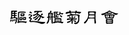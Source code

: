 <svg xmlns="http://www.w3.org/2000/svg"
     height="40"
     viewBox="0 0 210 48">
  <path d="M 16.38,15.27
           C 16.31,14.43 16.48,13.77 16.91,13.42
             16.91,13.38 16.98,13.35 17.01,13.35
             17.01,13.35 17.15,13.28 17.15,13.28
             17.53,13.03 18.17,12.86 18.97,12.79
             20.20,12.72 21.73,12.68 23.48,12.68
             25.27,12.68 27.41,12.82 29.78,13.00
             30.34,13.00 30.73,13.17 30.87,13.35
             31.01,13.56 31.05,13.91 30.98,14.29
             30.91,14.64 30.66,14.96 30.31,15.17
             30.10,15.27 29.65,15.27 29.05,15.13
             28.38,14.99 27.65,14.85 26.84,14.78
             26.04,14.68 24.99,14.61 23.80,14.61
             22.61,14.61 21.63,14.68 20.90,14.75
             20.20,14.78 19.53,14.92 18.97,15.03
             18.87,15.03 18.73,15.07 18.62,15.07
             18.62,15.07 18.62,15.63 18.62,15.63
             18.48,18.07 18.34,20.87 18.34,23.95
             18.34,27.03 18.34,29.17 18.38,30.22
             18.38,30.22 18.38,31.52 18.38,31.52
             18.38,31.52 20.16,31.34 20.16,31.34
             21.91,31.17 23.77,31.09 25.66,31.13
             27.55,31.20 29.93,31.45 32.80,31.79
             33.36,31.87 33.46,32.22 33.11,32.74
             32.76,33.30 32.34,33.82 31.88,34.24
             31.43,34.67 30.80,34.70 30.10,34.38
             29.30,34.03 28.53,33.75 27.83,33.62
             27.16,33.44 26.18,33.30 24.92,33.23
             23.70,33.16 22.47,33.19 21.32,33.30
             20.16,33.40 19.22,33.58 18.69,33.75
             18.13,33.86 17.64,34.07 17.29,34.24
             16.42,34.67 15.75,34.63 15.30,34.11
             14.88,33.62 14.95,32.92 15.58,32.18
             15.75,31.93 16.00,31.76 16.21,31.69
             16.17,31.41 16.17,31.06 16.21,30.75
             16.35,27.81 16.38,24.66 16.38,21.43
             16.38,21.43 16.38,15.27 16.38,15.27 Z
           M 21.18,18.07
           C 21.18,17.37 21.28,16.85 21.49,16.57
             21.70,16.32 22.02,16.25 22.37,16.25
             22.72,16.25 23.10,16.32 23.35,16.36
             23.91,16.32 24.96,16.25 26.50,16.25
             27.27,16.18 27.90,16.25 28.35,16.50
             28.81,16.74 28.98,17.13 28.84,17.55
             28.73,17.93 28.70,18.35 28.70,18.70
             28.70,18.70 28.70,19.12 28.70,19.12
             28.70,19.55 28.59,20.03 28.38,20.46
             28.21,20.84 27.86,21.19 27.48,21.40
             27.06,21.61 26.57,21.65 26.04,21.54
             25.48,21.47 24.88,21.47 24.36,21.47
             23.83,21.47 23.45,21.54 23.28,21.61
             22.65,21.78 22.12,21.78 21.81,21.57
             21.49,21.37 21.28,20.63 21.21,19.37
             21.21,18.88 21.18,18.42 21.18,18.07 Z
           M 26.46,19.48
           C 26.57,19.40 26.63,19.16 26.63,18.74
             26.63,18.32 26.60,18.00 26.53,17.93
             26.39,17.83 25.80,17.80 24.82,17.80
             23.87,17.80 23.28,17.90 23.13,18.00
             23.07,18.07 23.00,18.35 23.00,18.77
             23.00,19.16 23.07,19.44 23.10,19.51
             23.17,19.58 23.56,19.62 24.18,19.58
             24.82,19.55 25.34,19.51 25.73,19.51
             26.15,19.51 26.39,19.51 26.46,19.48 Z
           M 19.25,25.18
           C 19.25,24.48 19.36,23.95 19.57,23.67
             19.78,23.47 20.13,23.36 20.44,23.40
             20.79,23.40 21.18,23.47 21.46,23.50
             21.67,23.47 22.12,23.40 22.82,23.36
             23.56,23.29 24.22,23.40 24.68,23.61
             25.10,23.85 25.27,24.23 25.13,24.66
             25.03,25.04 24.99,25.46 24.99,25.81
             24.99,25.81 24.99,26.90 24.99,26.90
             24.99,27.35 24.88,27.84 24.71,28.22
             24.53,28.65 24.18,29.00 23.77,29.20
             23.35,29.38 22.89,29.42 22.33,29.34
             22.33,29.34 21.73,29.34 21.73,29.34
             21.56,29.34 21.42,29.38 21.35,29.38
             20.72,29.56 20.23,29.56 19.88,29.38
             19.57,29.17 19.36,28.40 19.28,27.17
             19.28,26.37 19.25,25.67 19.25,25.18 Z
           M 21.70,27.35
           C 21.95,27.35 22.23,27.32 22.43,27.32
             22.61,27.32 22.75,27.28 22.78,27.28
             22.96,27.17 23.03,26.79 23.03,26.20
             23.03,25.57 22.96,25.15 22.86,25.04
             22.78,25.00 22.51,25.00 22.02,25.00
             21.56,25.00 21.28,25.07 21.21,25.11
             21.11,25.18 21.03,25.60 21.03,26.23
             21.03,26.82 21.11,27.21 21.18,27.32
             21.21,27.35 21.42,27.35 21.70,27.35 Z
           M 25.83,25.04
           C 25.83,24.34 25.93,23.82 26.15,23.53
             26.32,23.32 26.67,23.22 27.02,23.25
             27.37,23.25 27.72,23.32 28.00,23.36
             28.25,23.32 28.77,23.25 29.51,23.22
             30.28,23.15 30.91,23.25 31.36,23.50
             31.82,23.71 31.99,24.09 31.85,24.52
             31.75,24.93 31.71,25.32 31.71,25.67
             31.71,25.67 31.71,26.47 31.71,26.47
             31.71,26.93 31.61,27.42 31.40,27.84
             31.22,28.22 30.87,28.57 30.48,28.78
             30.07,29.00 29.58,29.03 29.05,28.92
             29.05,28.92 28.35,28.92 28.35,28.92
             28.14,28.92 27.97,29.00 27.90,29.00
             27.30,29.17 26.78,29.17 26.43,28.96
             26.15,28.75 25.93,27.98 25.87,26.75
             25.87,26.09 25.83,25.46 25.83,25.04 Z
           M 28.28,26.93
           C 28.63,26.93 28.91,26.90 29.12,26.90
             29.12,26.90 29.47,26.86 29.47,26.86
             29.61,26.79 29.68,26.47 29.68,25.92
             29.68,25.36 29.61,25.00 29.54,24.93
             29.47,24.87 29.16,24.87 28.67,24.87
             28.18,24.90 27.83,24.97 27.76,25.00
             27.68,25.04 27.65,25.39 27.65,25.95
             27.65,26.47 27.68,26.82 27.72,26.90
             27.76,26.93 27.97,26.93 28.28,26.93 Z
           M 2.10,28.19
           C 2.48,27.95 2.87,27.95 3.18,28.19
             3.50,28.43 3.71,28.75 3.74,29.07
             3.78,29.38 3.64,29.83 3.33,30.43
             3.33,30.43 2.38,32.42 2.38,32.42
             2.27,32.63 2.13,32.77 2.03,32.81
             1.89,32.81 1.78,32.74 1.78,32.57
             1.75,32.36 1.68,32.18 1.65,32.00
             1.51,31.06 1.47,30.15 1.51,29.31
             1.51,28.86 1.68,28.47 2.10,28.19 Z
           M 4.76,28.33
           C 5.11,28.02 5.46,27.95 5.81,28.15
             6.13,28.37 6.37,28.65 6.44,28.92
             6.51,29.20 6.44,29.59 6.23,30.15
             6.02,30.71 5.81,31.34 5.60,31.97
             5.53,32.18 5.43,32.32 5.32,32.36
             5.18,32.39 5.08,32.32 5.04,32.22
             5.04,32.22 4.83,31.65 4.83,31.65
             4.62,30.88 4.41,30.15 4.38,29.38
             4.30,29.00 4.41,28.61 4.76,28.33 Z
           M 11.80,23.57
           C 13.16,23.71 14.11,23.95 14.60,24.23
             15.19,24.76 15.47,25.28 15.40,25.81
             15.40,26.13 15.19,26.68 14.91,27.49
             14.60,28.22 14.42,29.24 14.35,30.40
             14.28,31.52 13.83,32.81 13.13,34.24
             12.53,35.33 11.87,35.92 11.20,35.92
             10.50,35.92 10.36,35.50 10.71,34.70
             12.04,31.48 12.78,29.07 12.78,27.56
             12.63,26.51 12.28,25.84 11.83,25.50
             11.69,25.36 11.17,25.22 10.26,25.18
             9.38,25.15 8.22,25.25 6.93,25.53
             5.63,25.81 4.69,26.16 4.27,26.47
             3.22,26.90 2.45,26.82 1.96,26.33
             1.47,25.81 1.72,25.11 2.66,24.38
             2.94,24.13 3.15,22.59 3.18,19.79
             3.18,17.02 3.18,14.78 3.12,13.17
             3.08,12.33 3.22,11.74 3.53,11.35
             3.88,10.97 4.27,10.79 4.58,10.83
             4.97,10.83 5.25,10.90 5.32,10.90
             5.95,10.90 7.25,10.90 9.07,10.87
             10.92,10.83 12.39,10.79 13.48,10.79
             13.83,10.79 14.21,11.00 14.53,11.42
             14.84,11.84 14.84,12.23 14.56,12.62
             14.25,13.00 13.55,13.17 12.60,13.14
             12.60,13.14 11.10,13.07 11.10,13.07
             10.99,13.52 10.92,14.26 10.92,15.17
             11.20,15.17 11.55,15.20 11.80,15.20
             12.98,15.17 13.72,15.27 14.00,15.55
             14.28,15.83 14.38,16.15 14.25,16.47
             14.14,16.82 13.65,17.02 12.88,17.02
             12.18,17.02 11.52,16.99 10.88,16.99
             10.88,16.99 10.88,19.27 10.88,19.27
             11.13,19.27 11.41,19.30 11.66,19.30
             12.85,19.27 13.58,19.37 13.86,19.65
             14.14,19.93 14.25,20.25 14.11,20.60
             14.00,20.91 13.51,21.12 12.74,21.12
             12.08,21.12 11.45,21.08 10.88,21.08
             10.88,22.34 10.96,23.18 10.99,23.53
             11.27,23.53 11.55,23.53 11.80,23.57 Z
           M 5.28,17.30
           C 5.22,17.90 5.14,18.63 5.14,19.37
             5.57,19.23 6.16,19.20 6.93,19.23
             6.93,19.23 8.78,19.23 8.78,19.23
             8.78,18.92 8.82,18.53 8.82,18.18
             8.82,17.76 8.78,17.34 8.78,16.99
             7.77,16.99 6.93,17.09 6.23,17.23
             5.84,17.30 5.53,17.30 5.28,17.30 Z
           M 5.00,21.37
           C 4.97,21.86 4.90,22.38 4.90,22.91
             4.97,23.71 5.43,24.06 6.16,23.92
             7.00,23.78 7.80,23.64 8.54,23.61
             8.54,23.53 8.58,23.40 8.61,23.32
             8.68,22.91 8.75,22.13 8.75,21.08
             7.77,21.08 6.93,21.19 6.23,21.33
             5.74,21.40 5.28,21.43 5.00,21.37 Z
           M 5.98,13.14
           C 5.60,13.38 5.39,14.02 5.46,14.92
             5.46,15.03 5.43,15.13 5.43,15.20
             5.81,15.13 6.30,15.13 6.93,15.13
             6.93,15.13 8.75,15.13 8.75,15.13
             8.75,14.12 8.72,13.38 8.68,13.03
             7.14,12.89 6.20,12.97 5.98,13.14 Z
           M 7.38,27.95
           C 7.70,27.67 8.05,27.59 8.40,27.77
             8.75,27.95 9.00,28.19 9.07,28.47
             9.13,28.68 9.07,29.10 8.93,29.59
             8.78,30.08 8.61,30.67 8.43,31.27
             8.40,31.48 8.29,31.62 8.19,31.69
             8.08,31.72 7.98,31.65 7.91,31.52
             7.91,31.52 7.67,30.99 7.67,30.99
             7.38,30.36 7.18,29.70 7.03,29.10
             6.97,28.68 7.07,28.26 7.38,27.95 Z
           M 9.91,27.45
           C 10.18,27.14 10.53,27.07 10.88,27.21
             11.23,27.35 11.48,27.56 11.58,27.84
             11.66,28.05 11.66,28.47 11.52,29.00
             11.52,29.00 11.13,30.75 11.13,30.75
             11.10,30.92 10.99,31.06 10.88,31.13
             10.82,31.17 10.68,31.09 10.61,30.95
             10.61,30.95 10.36,30.50 10.36,30.50
             10.08,29.83 9.80,29.17 9.63,28.54
             9.55,28.15 9.63,27.81 9.91,27.45 Z
           M 42.63,14.54
           C 43.16,15.07 43.33,15.48 43.12,15.73
             42.95,15.97 42.49,16.01 41.86,15.87
             41.23,15.73 40.53,15.59 39.83,15.48
             39.09,15.34 38.57,15.10 38.36,14.78
             38.15,14.43 38.15,14.02 38.36,13.67
             38.53,13.32 38.88,13.03 39.34,12.82
             39.76,12.62 40.22,12.58 40.60,12.72
             40.92,12.86 41.23,13.07 41.37,13.32
             41.68,13.67 42.14,14.12 42.63,14.54 Z
           M 42.63,18.77
           C 43.47,19.37 43.78,20.07 43.61,20.70
             43.58,21.08 43.05,21.68 42.14,22.38
             41.44,22.91 40.71,23.36 39.93,23.64
             40.28,23.88 40.74,24.31 41.23,24.80
             41.44,25.00 41.68,25.15 41.90,25.25
             42.53,25.46 42.95,25.77 43.08,26.13
             43.23,26.47 43.08,26.86 42.70,27.28
             42.35,27.91 41.93,28.40 41.51,28.82
             41.09,29.20 40.81,29.56 40.78,29.87
             40.74,30.57 41.06,30.85 41.83,30.75
             42.95,30.67 45.01,30.71 47.88,30.85
             50.78,30.95 53.90,31.34 57.16,31.87
             60.44,32.36 63.81,32.67 67.20,32.67
             68.14,32.67 68.63,32.81 68.63,33.16
             68.63,33.51 68.32,33.97 67.69,34.52
             67.06,35.08 65.94,35.61 64.47,36.10
             63.00,36.59 61.60,36.56 60.31,35.99
             55.51,34.14 51.73,33.09 49.03,32.88
             46.34,32.67 43.65,32.67 40.98,32.92
             40.39,32.95 39.73,32.81 39.13,32.49
             38.50,32.22 38.15,31.76 38.08,31.23
             38.01,30.78 38.18,30.12 38.57,29.42
             38.85,28.89 39.34,28.26 39.93,27.73
             40.43,27.52 40.63,27.17 40.50,26.79
             40.36,26.44 39.90,26.16 39.20,26.06
             38.50,25.92 37.91,25.67 37.48,25.39
             36.99,25.15 36.78,24.83 36.86,24.45
             36.93,24.02 37.31,23.67 37.87,23.50
             37.87,23.50 37.91,23.43 37.98,23.40
             38.05,23.32 38.22,23.22 38.36,23.15
             38.92,22.77 39.45,22.27 39.93,21.82
             40.43,21.33 40.74,20.87 40.74,20.63
             40.81,20.21 40.46,19.72 39.66,19.23
             39.38,19.23 39.03,19.27 38.68,19.37
             38.33,19.48 37.91,19.72 37.38,20.00
             36.61,20.14 36.30,19.93 36.37,19.40
             36.43,18.92 36.82,18.35 37.52,17.87
             38.15,17.37 38.78,17.30 39.31,17.65
             39.80,18.00 40.63,18.35 41.72,18.60
             42.18,18.60 42.49,18.70 42.63,18.77 Z
           M 62.68,11.98
           C 62.62,12.40 62.23,12.82 61.60,13.25
             61.00,13.63 60.17,13.73 59.29,13.59
             58.45,13.52 57.50,13.45 56.42,13.45
             56.35,13.63 56.21,13.80 56.10,13.94
             55.68,14.43 55.16,15.10 54.46,15.87
             54.46,15.87 53.76,16.57 53.76,16.57
             54.53,16.71 55.44,17.13 56.45,17.69
             57.64,18.39 58.56,19.12 59.12,19.86
             59.15,19.90 59.22,20.00 59.25,20.07
             59.29,20.00 59.39,19.90 59.50,19.79
             59.50,19.79 61.60,16.67 61.60,16.67
             62.02,16.22 62.54,16.18 63.10,16.64
             63.67,17.13 63.94,17.69 63.91,18.15
             63.84,18.63 63.45,19.02 62.83,19.27
             62.54,19.33 61.92,19.65 61.08,20.14
             60.83,20.21 60.58,20.35 60.44,20.46
             60.58,20.52 60.79,20.63 60.97,20.77
             61.22,20.91 61.49,21.08 61.81,21.22
             62.16,21.33 62.65,21.54 63.18,21.82
             63.77,22.10 64.30,22.31 64.78,22.48
             65.24,22.63 65.77,22.80 66.39,22.87
             67.03,23.01 67.13,23.36 66.74,23.82
             66.36,24.31 65.66,24.76 64.61,25.07
             63.63,25.42 62.72,25.22 62.02,24.52
             62.02,24.52 60.79,23.12 60.79,23.12
             60.55,22.87 60.31,22.63 60.09,22.48
             60.17,23.25 59.99,24.20 59.68,25.22
             59.25,26.33 58.52,27.52 57.54,28.75
             56.59,30.04 55.75,30.67 55.16,30.67
             54.57,30.67 54.04,30.40 53.73,29.94
             53.38,29.52 53.58,29.00 54.35,28.43
             54.74,28.15 55.30,27.67 55.97,26.93
             56.63,26.27 57.16,25.53 57.54,24.87
             57.89,24.17 58.13,23.53 58.13,23.01
             58.13,22.31 57.89,21.65 57.37,20.91
             57.29,21.15 57.12,21.43 56.98,21.68
             56.38,22.91 55.44,24.17 54.35,25.39
             53.23,26.62 52.12,27.63 51.07,28.29
             50.02,28.92 49.21,29.17 48.65,29.03
             48.13,28.89 47.92,28.57 47.95,28.12
             47.95,27.70 48.41,27.17 49.25,26.68
             50.78,25.88 52.25,24.80 53.58,23.50
             54.95,22.17 55.83,20.95 56.24,19.76
             56.03,19.62 55.75,19.44 55.54,19.33
             55.37,19.23 55.13,19.16 54.92,19.09
             54.81,19.40 54.57,19.79 54.28,20.14
             53.62,21.15 52.68,22.20 51.59,23.25
             50.51,24.27 49.42,25.04 48.37,25.60
             47.28,26.09 46.45,26.27 45.92,26.06
             45.40,25.88 45.22,25.53 45.26,25.07
             45.33,24.69 45.85,24.20 46.69,23.78
             48.20,23.18 49.63,22.31 51.03,21.30
             52.18,20.38 53.03,19.44 53.52,18.57
             52.82,18.39 52.25,18.32 51.77,18.28
             51.77,18.28 51.56,18.49 51.56,18.49
             50.33,19.44 49.00,20.28 47.63,20.84
             46.90,21.15 46.27,21.15 45.78,20.87
             45.29,20.63 44.98,20.17 44.83,19.65
             44.70,19.16 45.01,18.81 45.75,18.70
             46.34,18.63 47.01,18.46 47.78,18.18
             48.51,17.93 49.35,17.55 50.16,17.06
             51.00,16.57 51.66,16.05 52.22,15.52
             52.71,14.96 53.09,14.54 53.23,14.19
             53.23,14.19 53.48,13.59 53.48,13.59
             51.98,13.70 50.82,13.91 50.05,14.19
             48.62,14.57 47.74,14.57 47.43,14.15
             47.08,13.73 47.08,13.25 47.43,12.68
             47.74,12.12 48.33,11.74 49.25,11.53
             50.08,11.35 51.00,11.32 51.83,11.39
             52.08,11.39 53.03,11.42 54.60,11.42
             54.60,11.42 61.28,11.42 61.28,11.42
             62.30,11.42 62.72,11.63 62.68,11.98 Z
           M 93.59,13.28
           C 93.83,13.49 93.91,13.80 93.80,14.15
             93.69,14.50 93.28,14.68 92.50,14.68
             92.50,14.68 90.48,14.68 90.48,14.68
             90.48,14.78 90.48,15.07 90.51,15.42
             90.51,15.42 90.51,16.29 90.51,16.29
             91.42,16.29 92.05,16.40 92.37,16.60
             92.72,16.82 92.96,17.06 93.03,17.27
             93.10,17.48 93.07,17.73 92.93,17.97
             92.82,18.18 92.72,18.39 92.68,18.53
             92.54,19.20 92.26,19.76 91.98,20.07
             91.73,20.35 91.32,20.42 90.83,20.35
             90.72,20.32 90.58,20.28 90.51,20.35
             90.48,20.49 90.48,20.81 90.48,21.30
             90.48,21.30 90.48,21.89 90.48,21.89
             91.18,21.89 91.73,21.86 92.08,21.86
             92.54,21.86 93.00,21.82 93.34,21.75
             93.73,21.68 94.05,21.61 94.18,21.57
             94.36,21.54 94.50,21.57 94.53,21.65
             94.57,21.75 94.36,22.13 93.94,22.77
             93.48,23.40 93.07,23.82 92.72,23.95
             92.61,24.02 92.43,23.99 92.26,23.92
             92.08,23.85 91.73,23.78 91.21,23.75
             90.68,23.71 90.13,23.71 89.57,23.75
             89.00,23.78 88.55,23.88 88.20,23.99
             87.85,24.09 87.57,24.23 87.43,24.38
             86.80,24.72 86.28,24.90 86.03,24.90
             85.75,24.90 85.43,24.69 85.12,24.27
             84.84,23.85 84.67,23.47 84.67,23.15
             84.67,22.83 84.77,22.56 84.91,22.34
             85.19,21.82 85.33,21.02 85.26,20.11
             85.33,18.46 85.26,17.13 85.05,16.22
             84.88,15.38 84.81,14.78 84.84,14.50
             84.63,14.08 84.70,13.67 85.05,13.32
             85.40,13.00 86.17,12.86 87.33,12.89
             88.76,12.89 90.19,12.97 91.53,12.97
             92.61,12.93 93.34,13.03 93.59,13.28 Z
           M 87.64,22.17
           C 87.95,22.10 88.41,22.07 88.97,22.03
             88.97,21.96 88.97,21.65 88.93,21.19
             88.93,21.19 88.93,20.38 88.93,20.38
             88.93,20.35 88.93,20.32 88.90,20.38
             88.55,20.38 88.03,20.49 87.43,20.60
             87.43,20.60 86.69,20.60 86.69,20.60
             86.69,21.54 86.77,22.10 86.83,22.24
             86.87,22.31 87.18,22.27 87.64,22.17 Z
           M 87.01,15.27
           C 86.94,15.52 86.83,15.94 86.83,16.43
             87.08,16.36 87.43,16.36 87.75,16.36
             87.75,16.36 88.93,16.36 88.93,16.36
             88.93,16.29 88.97,16.25 88.97,16.18
             88.97,16.18 88.97,15.31 88.97,15.31
             88.97,15.03 88.93,14.78 88.93,14.68
             88.23,14.68 87.57,14.72 87.08,14.78
             87.08,14.89 87.05,15.07 87.01,15.27 Z
           M 86.77,19.16
           C 87.01,19.12 87.36,19.12 87.75,19.16
             87.95,19.16 88.34,19.12 88.80,19.12
             89.22,19.12 89.70,19.06 90.19,19.06
             90.51,19.06 90.75,18.98 90.83,18.92
             91.00,18.74 91.11,18.35 91.11,17.83
             91.11,17.76 91.11,17.69 91.03,17.65
             90.97,17.58 90.75,17.52 90.55,17.48
             89.98,17.48 89.43,17.55 89.00,17.55
             88.55,17.58 87.95,17.69 87.43,17.80
             87.15,17.83 86.91,17.87 86.77,17.87
             86.77,17.87 86.77,18.98 86.77,18.98
             86.77,18.98 86.77,19.16 86.77,19.16 Z
           M 97.41,19.33
           C 97.62,19.20 97.86,19.23 98.14,19.51
             98.77,20.07 99.61,20.77 100.66,21.54
             101.29,22.03 101.43,22.48 101.15,22.87
             100.87,23.22 100.42,23.47 99.78,23.50
             99.19,23.53 98.63,23.18 98.07,22.48
             97.86,22.10 97.58,21.33 97.27,20.25
             97.13,19.82 97.19,19.48 97.41,19.33 Z
           M 99.19,25.77
           C 99.58,26.13 99.75,26.65 99.72,27.38
             99.64,27.73 99.61,28.19 99.61,28.75
             99.61,29.31 99.54,30.22 99.43,31.37
             99.43,31.58 99.37,31.83 99.37,32.04
             99.37,32.04 102.93,32.46 102.93,32.46
             103.50,32.53 103.57,32.88 103.25,33.44
             102.90,33.97 102.48,34.52 102.03,34.94
             101.57,35.33 100.94,35.37 100.24,35.08
             99.33,34.67 98.53,34.35 97.75,34.17
             97.02,33.97 95.97,33.82 94.61,33.75
             93.24,33.72 91.91,33.72 90.58,33.79
             89.28,33.89 88.34,34.07 87.71,34.21
             87.15,34.38 86.59,34.59 86.17,34.81
             85.33,35.22 84.63,35.19 84.21,34.67
             83.79,34.14 83.86,33.47 84.49,32.70
             84.81,32.32 85.30,32.11 85.78,32.14
             85.93,32.14 86.20,32.11 86.63,32.11
             86.63,31.90 86.63,31.62 86.59,31.34
             86.59,31.34 86.59,26.79 86.59,26.79
             86.59,26.09 86.73,25.57 87.01,25.32
             87.29,25.07 88.06,24.97 89.22,24.97
             92.26,24.90 95.03,24.97 97.44,25.11
             98.21,25.18 98.84,25.42 99.19,25.77 Z
           M 95.55,31.72
           C 95.55,31.72 97.51,31.83 97.51,31.83
             97.51,31.83 97.51,31.23 97.51,31.23
             97.55,30.29 97.55,29.38 97.55,28.61
             97.55,27.81 97.48,27.35 97.44,27.32
             97.16,27.03 96.53,26.79 95.66,26.72
             95.58,27.28 95.55,28.15 95.55,29.38
             95.55,29.38 95.55,31.72 95.55,31.72 Z
           M 92.12,31.69
           C 92.12,31.69 94.01,31.69 94.01,31.69
             94.08,31.41 94.15,30.57 94.15,29.20
             94.15,27.87 94.15,27.00 94.12,26.65
             93.73,26.65 93.31,26.68 92.89,26.68
             92.89,26.68 92.12,26.68 92.12,26.68
             92.05,27.11 92.05,27.98 92.05,29.31
             92.05,30.53 92.08,31.34 92.12,31.69 Z
           M 90.55,26.82
           C 89.46,26.93 88.87,27.14 88.76,27.35
             88.76,27.42 88.69,27.84 88.69,28.57
             88.69,28.57 88.69,30.88 88.69,30.88
             88.69,31.27 88.66,31.65 88.58,31.97
             88.80,31.97 89.08,31.90 89.36,31.90
             89.74,31.83 90.16,31.79 90.55,31.79
             90.55,31.72 90.58,31.65 90.58,31.62
             90.65,31.27 90.65,30.47 90.65,29.17
             90.65,28.02 90.62,27.25 90.55,26.82 Z
           M 93.10,19.27
           C 93.03,19.02 93.10,18.70 93.34,18.46
             93.87,18.07 94.33,17.69 94.68,17.34
             94.99,16.99 95.31,16.64 95.44,16.40
             95.58,16.22 95.76,15.94 95.83,15.70
             95.90,15.42 95.97,15.17 95.97,14.96
             95.90,14.50 95.80,14.08 95.73,13.84
             95.66,13.59 95.66,13.32 95.76,13.14
             95.90,12.93 96.18,12.82 96.57,12.86
             96.98,12.86 97.33,13.14 97.62,13.52
             97.86,13.94 97.93,14.37 97.79,14.78
             97.72,14.92 97.68,15.17 97.65,15.42
             97.89,15.48 98.21,15.59 98.56,15.66
             99.50,15.73 100.35,15.77 101.01,15.77
             101.71,15.77 102.17,15.70 102.45,15.66
             103.08,15.48 103.32,15.66 103.22,16.15
             103.11,16.60 102.80,17.17 102.38,17.69
             101.99,18.18 101.43,18.35 100.87,18.15
             100.56,17.83 100.17,17.55 99.82,17.34
             99.33,17.23 98.77,17.23 98.14,17.37
             97.72,17.44 97.37,17.41 97.09,17.27
             97.09,17.30 97.02,17.37 97.02,17.41
             96.81,17.76 96.53,18.15 96.28,18.49
             96.00,18.85 95.66,19.16 95.27,19.48
             94.85,19.86 94.43,20.00 93.94,19.93
             93.48,19.82 93.20,19.58 93.10,19.27 Z
           M 78.26,18.04
           C 78.54,17.80 78.78,17.73 79.07,17.87
             79.34,18.00 79.52,18.22 79.59,18.42
             79.66,18.67 79.63,19.09 79.48,19.55
             79.34,20.07 79.17,20.63 79.03,21.26
             79.00,21.40 78.89,21.54 78.82,21.57
             78.75,21.61 78.68,21.57 78.61,21.43
             78.58,21.30 78.50,21.15 78.43,21.02
             78.23,20.32 78.05,19.58 77.98,18.92
             77.91,18.60 78.02,18.28 78.26,18.04 Z
           M 78.12,24.90
           C 78.40,24.66 78.68,24.58 78.93,24.72
             79.20,24.87 79.38,25.04 79.45,25.25
             79.56,25.53 79.52,26.02 79.38,26.62
             79.24,27.25 79.03,27.95 78.89,28.65
             78.86,28.78 78.75,28.92 78.72,28.96
             78.64,29.00 78.54,28.96 78.47,28.82
             78.43,28.68 78.37,28.54 78.30,28.40
             78.08,27.52 77.91,26.58 77.84,25.74
             77.77,25.42 77.88,25.11 78.12,24.90 Z
           M 82.84,35.61
           C 82.32,35.89 81.83,35.82 81.44,35.43
             81.06,35.12 80.82,34.32 80.75,33.23
             80.68,32.14 80.64,30.18 80.64,27.45
             80.64,27.45 80.64,23.88 80.64,23.88
             79.83,23.85 78.78,23.85 77.70,23.92
             77.28,23.92 76.93,23.95 76.58,23.99
             76.58,25.28 76.48,26.47 76.41,27.59
             76.19,29.38 75.88,30.85 75.53,31.90
             75.14,32.92 74.69,33.82 74.27,34.59
             73.53,35.47 72.91,35.92 72.34,35.92
             71.78,35.92 71.43,35.64 71.37,35.19
             71.26,34.70 71.50,33.97 72.17,33.09
             72.80,32.00 73.25,30.95 73.61,30.01
             73.95,29.07 74.23,27.70 74.38,25.95
             74.38,25.46 74.41,24.93 74.41,24.34
             74.34,24.34 74.23,24.41 74.17,24.45
             73.05,24.76 72.34,24.76 72.10,24.41
             71.86,24.09 71.86,23.67 72.10,23.29
             72.34,22.87 72.83,22.52 73.50,22.38
             73.82,22.31 74.17,22.20 74.44,22.20
             74.44,20.84 74.41,19.16 74.38,17.34
             74.34,16.78 74.38,16.29 74.44,16.01
             74.55,15.66 74.76,15.38 75.00,15.17
             75.28,14.96 75.84,14.92 76.68,14.99
             76.72,14.99 76.83,15.03 76.93,15.03
             76.93,14.99 77.00,14.92 77.03,14.89
             77.45,14.12 77.77,13.49 77.84,13.10
             77.94,12.68 77.98,12.27 77.91,11.98
             77.88,11.39 78.26,11.04 79.03,10.97
             79.80,10.93 80.36,11.18 80.68,11.67
             80.95,12.12 80.92,12.65 80.50,13.10
             80.15,13.42 79.69,13.87 79.24,14.37
             78.93,14.64 78.64,14.89 78.43,15.10
             78.58,15.10 78.75,15.13 78.89,15.13
             79.94,15.17 80.75,15.17 81.27,15.13
             82.04,15.07 82.70,15.24 83.13,15.66
             83.51,16.08 83.62,16.78 83.33,17.69
             83.06,18.60 82.81,20.17 82.74,22.27
             82.74,22.27 83.19,22.27 83.19,22.27
             83.97,22.27 84.35,22.45 84.32,22.77
             84.25,23.05 83.93,23.40 83.44,23.71
             83.19,23.85 82.95,23.95 82.70,23.99
             82.70,23.99 82.70,24.31 82.70,24.31
             82.70,27.49 82.92,30.57 83.37,33.51
             83.55,34.67 83.37,35.37 82.84,35.61 Z
           M 76.62,22.24
           C 76.93,22.24 77.32,22.27 77.77,22.27
             77.77,22.27 80.68,22.27 80.68,22.27
             80.68,21.65 80.71,20.98 80.75,20.42
             80.82,18.49 80.75,17.44 80.53,17.37
             80.25,17.23 79.63,17.20 78.61,17.20
             77.56,17.20 76.97,17.27 76.79,17.34
             76.62,17.44 76.55,18.74 76.62,21.19
             76.62,21.19 76.62,22.24 76.62,22.24 Z
           M 118.76,16.53
           C 119.03,16.15 119.38,16.01 119.63,16.15
             119.91,16.25 120.08,16.60 120.08,17.17
             120.08,17.37 119.98,17.62 119.84,17.80
             120.75,17.87 122.15,17.97 123.97,17.97
             126.46,17.97 129.12,18.07 131.88,18.28
             133.10,18.28 133.98,18.60 134.37,19.16
             134.78,19.76 134.82,20.56 134.47,21.50
             134.30,22.07 134.16,22.70 134.08,23.40
             133.98,24.06 133.98,25.46 134.05,27.49
             134.05,29.00 133.88,30.36 133.53,31.45
             133.18,32.53 132.68,33.54 132.02,34.32
             131.35,35.12 130.31,35.78 128.94,36.27
             127.37,36.87 126.14,36.90 125.33,36.31
             124.50,35.72 123.97,35.15 123.90,34.67
             123.80,34.17 124.01,33.89 124.63,33.86
             125.58,34.00 126.67,33.97 127.68,33.72
             128.70,33.44 129.57,32.95 130.17,32.32
             130.80,31.72 131.25,30.88 131.50,29.94
             131.74,29.00 131.88,27.73 131.88,26.16
             131.78,25.00 131.67,23.92 131.60,22.97
             131.57,22.03 131.35,21.30 131.11,20.91
             130.72,20.38 130.06,20.03 129.22,19.93
             126.77,19.79 124.85,19.72 123.62,19.79
             122.40,19.86 121.07,20.03 119.70,20.25
             118.93,20.38 118.27,20.21 117.81,19.68
             117.36,20.00 116.83,20.35 116.34,20.63
             115.36,21.12 114.42,21.50 113.61,21.68
             112.35,21.89 111.48,21.86 110.98,21.50
             110.53,21.19 110.39,20.77 110.57,20.38
             110.78,19.97 111.37,19.62 112.35,19.40
             113.61,19.23 114.87,18.88 116.10,18.32
             117.32,17.80 118.20,17.20 118.76,16.53 Z
           M 117.71,23.95
           C 118.09,24.45 118.16,24.80 118.02,25.00
             117.85,25.15 117.46,25.15 116.93,25.00
             116.41,24.87 115.82,24.66 115.22,24.52
             114.59,24.38 114.17,24.13 114.03,23.82
             113.89,23.53 113.89,23.22 114.07,22.94
             114.24,22.66 114.56,22.42 114.98,22.27
             115.33,22.13 115.71,22.10 115.99,22.24
             116.31,22.38 116.55,22.59 116.62,22.80
             116.87,23.15 117.25,23.53 117.71,23.95 Z
           M 125.90,22.00
           C 126.32,22.07 126.60,22.31 126.63,22.70
             126.67,23.12 126.60,23.47 126.42,23.64
             126.21,23.92 125.76,24.17 125.16,24.38
             124.53,24.58 123.83,24.87 123.06,25.07
             122.85,25.15 122.64,25.15 122.53,25.11
             122.47,25.04 122.47,24.93 122.53,24.80
             122.64,24.66 122.78,24.45 122.85,24.31
             123.45,23.53 124.08,22.87 124.78,22.27
             125.06,22.03 125.44,21.92 125.90,22.00 Z
           M 129.82,26.47
           C 129.75,26.90 129.36,27.32 128.73,27.73
             128.13,28.12 127.30,28.22 126.42,28.08
             125.13,27.91 123.45,27.81 121.52,27.81
             121.52,29.03 121.45,30.43 121.45,31.97
             121.48,33.27 121.42,34.28 121.28,35.05
             121.13,35.78 120.86,36.24 120.51,36.34
             120.16,36.45 119.81,36.31 119.56,35.96
             119.32,35.61 119.14,34.59 119.11,32.95
             119.11,32.95 119.11,29.62 119.11,29.62
             118.48,30.40 117.74,31.20 116.87,31.97
             115.78,32.84 114.73,33.58 113.75,34.00
             112.42,34.49 111.48,34.59 110.92,34.32
             110.36,34.03 110.15,33.65 110.28,33.16
             110.43,32.67 110.98,32.22 112.03,31.83
             113.47,31.37 114.94,30.71 116.31,29.87
             117.32,29.20 118.16,28.50 118.72,27.84
             116.20,27.91 114.31,28.12 113.08,28.54
             111.65,28.92 110.78,28.92 110.46,28.50
             110.11,28.08 110.11,27.59 110.46,27.03
             110.78,26.47 111.37,26.09 112.28,25.88
             113.12,25.70 114.00,25.67 114.87,25.74
             115.22,25.77 116.58,25.84 118.83,25.84
             118.83,25.84 119.18,25.84 119.18,25.84
             119.18,25.11 119.21,24.52 119.21,24.09
             119.14,22.94 119.21,22.10 119.42,21.61
             119.60,21.12 119.88,20.81 120.23,20.73
             120.58,20.63 120.93,20.77 121.17,21.19
             121.45,21.57 121.63,22.31 121.63,23.36
             121.59,24.02 121.56,24.90 121.56,25.84
             123.45,25.84 125.72,25.92 128.38,25.92
             129.43,25.92 129.85,26.13 129.82,26.47 Z
           M 124.78,29.62
           C 125.33,29.77 125.86,29.87 126.35,29.87
             127.16,29.87 127.72,30.18 127.86,30.67
             128.00,31.17 127.93,31.69 127.58,32.18
             127.23,32.63 126.73,32.77 126.11,32.63
             125.62,32.49 124.98,32.18 124.28,31.62
             123.62,31.09 123.06,30.61 122.75,30.18
             122.43,29.70 122.33,29.38 122.47,29.24
             122.61,29.07 122.92,29.07 123.27,29.20
             123.76,29.38 124.25,29.52 124.78,29.62 Z
           M 129.15,12.72
           C 129.08,12.79 129.01,12.89 128.97,12.97
             129.53,12.97 130.10,13.00 130.66,13.00
             133.60,13.07 135.45,13.17 136.12,13.17
             136.96,13.21 137.41,13.35 137.48,13.63
             137.55,13.91 137.31,14.40 136.71,15.07
             136.12,15.77 135.52,16.25 134.93,16.47
             134.37,16.67 133.60,16.64 132.68,16.32
             131.85,16.01 130.69,15.63 129.18,15.31
             128.83,15.24 128.45,15.17 128.13,15.13
             128.13,15.13 127.89,15.94 127.89,15.94
             127.65,16.67 127.33,17.17 127.02,17.37
             126.70,17.58 126.42,17.52 126.28,17.17
             126.11,16.82 126.07,16.29 126.18,15.66
             126.18,15.38 126.25,15.10 126.25,14.89
             125.16,14.78 123.83,14.72 122.40,14.64
             120.96,14.68 119.32,14.82 117.57,15.03
             117.57,15.34 117.60,15.70 117.63,16.05
             117.63,16.53 117.50,16.95 117.28,17.23
             117.04,17.48 116.76,17.48 116.52,17.27
             116.23,17.06 115.99,16.64 115.85,16.15
             115.78,15.83 115.68,15.52 115.64,15.27
             113.82,15.55 112.28,15.97 110.98,16.43
             109.62,16.92 108.75,17.06 108.33,16.85
             107.94,16.64 107.73,16.25 107.73,15.80
             107.73,15.31 108.01,14.75 108.64,14.19
             109.27,13.59 110.01,13.28 110.88,13.21
             112.14,13.14 113.54,13.03 115.05,13.00
             114.98,12.68 114.83,12.37 114.73,12.09
             114.56,11.70 114.70,11.28 115.18,10.90
             115.61,10.52 116.17,10.48 116.76,10.83
             117.39,11.18 117.63,11.60 117.53,12.02
             117.50,12.23 117.50,12.58 117.50,12.97
             118.41,12.97 119.46,12.93 120.51,12.93
             120.51,12.93 126.46,12.93 126.46,12.93
             126.49,12.62 126.53,12.33 126.53,12.19
             126.53,11.57 126.81,11.11 127.37,10.93
             127.96,10.72 128.48,10.87 128.91,11.32
             129.36,11.81 129.43,12.27 129.15,12.72 Z
           M 157.40,25.92
           C 154.38,25.95 152.43,26.06 151.66,26.16
             151.66,26.16 151.38,26.16 151.38,26.16
             150.71,27.84 150.01,29.31 149.28,30.47
             148.33,31.97 147.28,33.33 146.23,34.42
             145.71,34.91 145.18,35.22 144.69,35.29
             144.23,35.40 143.82,35.29 143.47,34.98
             143.12,34.63 142.94,34.28 142.94,33.97
             142.94,33.68 143.26,33.27 143.78,32.81
             146.27,30.43 148.16,28.05 149.35,25.74
             150.50,23.43 151.17,21.37 151.17,19.65
             151.17,17.93 151.10,16.29 150.92,14.85
             150.78,13.91 150.82,13.21 151.06,12.82
             151.34,12.40 151.66,12.23 151.97,12.23
             151.97,12.23 153.20,12.30 153.20,12.30
             153.83,12.30 155.68,12.33 158.69,12.33
             158.69,12.33 164.01,12.33 164.01,12.33
             164.68,12.33 165.17,12.54 165.48,12.89
             165.83,13.25 166.04,13.56 166.11,13.91
             166.15,14.22 166.04,14.61 165.80,14.96
             165.55,15.31 165.38,15.77 165.31,16.25
             165.23,16.95 165.13,19.23 165.13,23.05
             165.13,26.82 165.34,29.52 165.76,31.09
             166.18,32.67 166.15,33.93 165.73,34.84
             165.45,35.29 165.06,35.61 164.75,35.64
             164.36,35.68 164.01,35.57 163.73,35.33
             163.45,35.08 163.28,34.73 163.24,34.38
             163.00,31.41 162.86,28.61 162.86,26.09
             162.02,25.95 160.20,25.92 157.40,25.92 Z
           M 152.08,23.99
           C 153.13,24.09 154.98,24.17 157.64,24.17
             160.30,24.13 162.05,24.02 162.89,23.95
             162.89,23.08 162.93,22.17 163.00,21.43
             163.00,20.87 163.03,20.38 163.03,19.93
             162.33,19.79 160.68,19.72 158.13,19.72
             155.47,19.76 153.79,19.86 153.13,19.93
             152.88,21.19 152.53,22.56 152.08,23.99 Z
           M 153.51,14.68
           C 153.27,15.03 153.13,16.15 153.13,17.83
             153.97,17.97 155.75,18.04 158.38,18.04
             160.76,18.00 162.33,17.93 163.07,17.87
             163.03,16.18 162.82,15.07 162.47,14.64
             162.33,14.50 161.95,14.37 161.42,14.26
             160.86,14.15 159.43,14.12 157.18,14.19
             154.95,14.22 153.72,14.40 153.51,14.68 Z
           M 200.62,18.39
           C 201.22,18.74 201.60,19.09 201.81,19.33
             202.02,19.65 201.92,20.17 201.57,20.77
             201.36,21.12 201.15,21.68 200.87,22.31
             200.58,22.97 200.34,23.61 200.17,24.20
             199.88,25.00 199.50,25.53 199.01,25.77
             198.48,26.02 197.89,26.06 197.19,25.88
             195.68,25.46 193.69,25.28 191.21,25.28
             188.76,25.32 186.97,25.60 185.99,26.02
             185.50,26.30 185.08,26.27 184.73,25.98
             184.38,25.70 184.07,25.07 183.78,24.20
             183.19,22.03 182.73,20.67 182.53,20.32
             182.25,19.68 182.25,19.16 182.49,18.77
             182.77,18.35 183.43,18.11 184.45,18.07
             185.47,18.04 186.97,17.93 188.90,17.87
             190.82,17.80 193.45,17.80 196.77,17.87
             198.73,17.87 200.03,18.07 200.62,18.39 Z
           M 193.45,23.64
           C 194.67,23.64 195.86,23.67 196.98,23.75
             197.47,23.75 197.86,23.71 198.00,23.64
             198.13,23.57 198.28,23.50 198.35,23.36
             198.66,22.31 199.01,21.37 199.22,20.49
             199.29,20.25 199.22,20.03 199.01,19.90
             198.80,19.76 198.31,19.68 197.61,19.68
             196.11,19.65 194.67,19.65 193.45,19.72
             193.41,20.03 193.38,20.70 193.38,21.75
             193.38,22.77 193.45,23.43 193.45,23.64 Z
           M 191.07,19.65
           C 188.65,19.65 186.80,19.79 185.61,19.93
             185.33,19.97 185.15,20.11 185.05,20.25
             184.98,20.38 184.94,20.60 184.94,20.73
             185.05,21.57 185.29,22.48 185.64,23.50
             185.71,23.61 185.85,23.78 185.99,23.85
             186.13,23.92 186.38,23.95 186.66,23.92
             188.16,23.82 189.67,23.71 191.07,23.67
             191.07,23.57 191.10,23.47 191.13,23.40
             191.17,23.18 191.21,22.56 191.21,21.61
             191.21,20.63 191.13,20.03 191.10,19.82
             191.10,19.76 191.07,19.68 191.07,19.65 Z
           M 186.34,21.43
           C 186.34,21.08 186.55,20.84 186.83,20.84
             187.18,20.81 187.63,20.84 188.13,20.91
             188.65,20.98 189.14,21.08 189.49,21.15
             189.88,21.30 190.12,21.47 190.12,21.65
             190.12,21.82 189.95,21.96 189.60,22.03
             189.60,22.03 187.71,22.27 187.71,22.27
             187.22,22.34 186.83,22.27 186.62,22.13
             186.41,22.03 186.34,21.78 186.34,21.43 Z
           M 197.78,21.47
           C 197.82,21.82 197.68,22.07 197.37,22.10
             197.02,22.20 196.56,22.27 196.00,22.27
             196.00,22.27 194.57,22.27 194.57,22.27
             194.11,22.24 193.87,22.10 193.87,21.96
             193.87,21.78 193.97,21.61 194.28,21.47
             195.09,21.22 195.72,20.98 196.21,20.84
             196.70,20.70 197.08,20.67 197.37,20.77
             197.61,20.87 197.78,21.12 197.78,21.47 Z
           M 177.83,19.51
           C 177.35,19.48 176.89,19.16 176.61,18.53
             176.37,17.93 176.37,17.52 176.58,17.23
             176.78,16.99 177.42,16.78 178.29,16.64
             179.06,16.57 180.28,16.22 181.93,15.66
             183.58,15.07 185.33,14.26 187.18,13.32
             189.00,12.30 190.16,11.57 190.58,11.11
             190.93,10.62 191.31,10.38 191.66,10.38
             192.05,10.38 192.33,10.44 192.47,10.69
             192.47,10.69 192.50,10.83 192.50,10.83
             192.92,11.22 193.90,11.81 195.30,12.54
             197.02,13.42 199.18,14.29 201.63,14.99
             204.12,15.73 205.94,16.08 207.17,16.08
             208.46,16.08 208.85,16.29 208.43,16.82
             207.97,17.37 207.13,17.93 205.94,18.57
             204.78,19.16 203.67,19.16 202.72,18.53
             199.29,16.47 196.84,15.10 195.44,14.43
             194.04,13.73 193.06,13.32 192.50,13.17
             192.12,13.03 191.66,12.97 191.28,12.97
             191.28,12.97 187.92,15.13 187.92,15.13
             187.92,15.13 189.00,15.13 189.00,15.13
             190.96,15.10 192.82,15.07 194.60,15.07
             195.62,15.03 196.32,15.13 196.56,15.34
             196.81,15.59 196.88,15.90 196.81,16.22
             196.70,16.50 196.25,16.67 195.55,16.67
             193.97,16.67 192.53,16.67 191.38,16.71
             190.23,16.71 189.21,16.85 188.37,16.99
             187.50,17.17 186.87,17.06 186.66,16.64
             186.55,16.40 186.52,16.18 186.58,15.97
             186.52,15.97 186.41,16.05 186.34,16.12
             183.75,17.62 181.55,18.63 179.83,19.16
             179.03,19.40 178.33,19.51 177.83,19.51 Z
           M 185.96,35.78
           C 185.57,35.43 185.33,34.81 185.29,33.89
             185.29,33.37 185.26,32.67 185.22,31.93
             185.18,31.17 185.15,30.50 185.15,29.97
             185.15,29.45 185.12,29.03 185.12,28.75
             185.05,28.05 185.15,27.52 185.47,27.17
             185.82,26.86 186.31,26.68 186.90,26.68
             186.90,26.68 191.07,26.55 191.07,26.55
             192.88,26.47 194.53,26.47 195.93,26.51
             196.91,26.58 197.65,26.75 198.13,27.03
             198.59,27.32 198.80,27.77 198.80,28.37
             198.73,30.18 198.70,32.04 198.70,33.79
             198.70,34.73 198.35,35.33 197.82,35.61
             197.23,35.89 196.60,35.96 195.97,35.82
             195.51,35.72 194.25,35.68 192.29,35.68
             190.26,35.68 188.68,35.82 187.67,36.07
             186.90,36.24 186.31,36.13 185.96,35.78 Z
           M 196.46,30.08
           C 196.38,29.20 196.32,28.68 196.25,28.57
             196.18,28.47 194.71,28.43 191.94,28.43
             189.14,28.43 187.63,28.57 187.43,28.75
             187.28,28.86 187.25,29.31 187.25,30.01
             188.09,30.15 189.73,30.22 192.22,30.22
             192.22,30.22 196.46,30.08 196.46,30.08 Z
           M 187.74,33.58
           C 187.92,33.72 188.93,33.72 190.75,33.65
             192.53,33.58 193.93,33.51 194.78,33.51
             195.58,33.51 196.14,33.44 196.28,33.30
             196.42,33.16 196.49,32.60 196.49,31.76
             195.72,31.69 194.18,31.65 191.98,31.65
             189.63,31.65 188.13,31.72 187.36,31.79
             187.43,32.84 187.60,33.47 187.74,33.58 Z" />
</svg>
